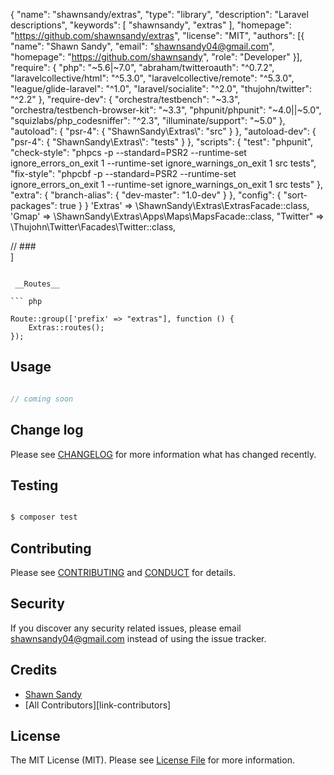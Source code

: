{
    "name": "shawnsandy/extras",
    "type": "library",
    "description": "Laravel descriptions",
    "keywords": [
        "shawnsandy",
        "extras"
    ],
    "homepage": "https://github.com/shawnsandy/extras",
    "license": "MIT",
    "authors": [{
        "name": "Shawn Sandy",
        "email": "shawnsandy04@gmail.com",
        "homepage": "https://github.com/shawnsandy",
        "role": "Developer"
    }],
    "require": {
        "php": "~5.6|~7.0",
        "abraham/twitteroauth": "^0.7.2",
        "laravelcollective/html": "^5.3.0",
        "laravelcollective/remote": "^5.3.0",
        "league/glide-laravel": "^1.0",
        "laravel/socialite": "^2.0",
        "thujohn/twitter": "^2.2"
    },
    "require-dev": {
        "orchestra/testbench": "~3.3",
        "orchestra/testbench-browser-kit": "~3.3",
        "phpunit/phpunit": "~4.0||~5.0",
        "squizlabs/php_codesniffer": "^2.3",
        "illuminate/support": "~5.0"
    },
    "autoload": {
        "psr-4": {
            "ShawnSandy\\Extras\\": "src"
        }
    },
    "autoload-dev": {
        "psr-4": {
            "ShawnSandy\\Extras\\": "tests"
        }
    },
    "scripts": {
        "test": "phpunit",
        "check-style": "phpcs -p --standard=PSR2 --runtime-set ignore_errors_on_exit 1 --runtime-set ignore_warnings_on_exit 1 src tests",
        "fix-style": "phpcbf -p --standard=PSR2 --runtime-set ignore_errors_on_exit 1 --runtime-set ignore_warnings_on_exit 1 src tests"
    },
    "extra": {
        "branch-alias": {
            "dev-master": "1.0-dev"
        }
    },
    "config": {
        "sort-packages": true
    }
}    'Extras' => \ShawnSandy\Extras\ExtrasFacade::class,
    'Gmap' => \ShawnSandy\Extras\Apps\Maps\MapsFacade::class,
    "Twitter" => \Thujohn\Twitter\Facades\Twitter::class,  

   // ###  
    ]

```

 __Routes__

``` php

Route::group(['prefix' => "extras"], function () {
    Extras::routes();
});

`````



## Usage

``` php

// coming soon

```

## Change log

Please see [CHANGELOG](CHANGELOG.md) for more information what has changed recently.

## Testing

``` bash

$ composer test

```

## Contributing

Please see [CONTRIBUTING](CONTRIBUTING.md) and [CONDUCT](CONDUCT.md) for details.

## Security

If you discover any security related issues, please email shawnsandy04@gmail.com instead of using the issue tracker.

## Credits

- [Shawn Sandy][link-author]
- [All Contributors][link-contributors]

## License

The MIT License (MIT). Please see [License File](LICENSE.md) for more information.

[ico-version]: https://img.shields.io/packagist/v/shawnsandy/extras.svg?style=flat-square
[ico-license]: https://img.shields.io/badge/license-MIT-brightgreen.svg?style=flat-square
[ico-travis]: https://img.shields.io/travis/shawnsandy/extras/master.svg?style=flat-square
[ico-scrutinizer]: https://img.shields.io/scrutinizer/coverage/g/shawnsandy/extras.svg?style=flat-square
[ico-code-quality]: https://img.shields.io/scrutinizer/g/shawnsandy/extras.svg?style=flat-square
[ico-downloads]: https://img.shields.io/packagist/dt/shawnsandy/extras.svg?style=flat-square

[link-packagist]: https://packagist.org/packages/shawnsandy/extras
[link-travis]: https://travis-ci.org/shawnsandy/extras
[link-scrutinizer]: https://scrutinizer-ci.com/g/shawnsandy/extras/code-structure
[link-code-quality]: https://scrutinizer-ci.com/g/shawnsandy/extras
[link-downloads]: https://packagist.org/packages/shawnsandy/extras
[link-author]: https://github.com/shawnsandy

